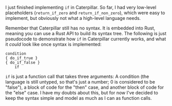 I just finished implementing `if` in Caterpillar. So far, I had very low-level
placeholders (`return_if_zero` and `return_if_non_zero`), which were easy to
implement, but obviously not what a high-level language needs.

Remember that Caterpillar still has no syntax. It is embedded into Rust, meaning
you can use a Rust API to build its syntax tree. The following is just
pseudocode to demonstrate how `if` in Caterpillar currently works, and what it
_could_ look like once syntax is implemented:

```
condition
{ do_if_true }
{ do_if_false }
    if
```

`if` is just a function call that takes three arguments: A condition (the
language is still untyped, so that's just a number; 0 is considered to be
"false"), a block of code for the "then" case, and another block of code for the
"else" case. I have my doubts about this, but for now I've decided to keep the
syntax simple and model as much as I can as function calls.
